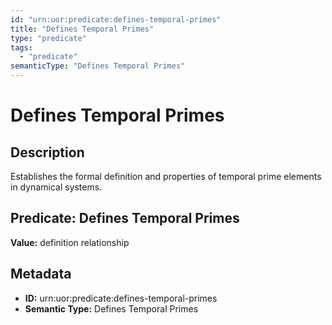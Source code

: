 ```yaml
---
id: "urn:uor:predicate:defines-temporal-primes"
title: "Defines Temporal Primes"
type: "predicate"
tags:
  - "predicate"
semanticType: "Defines Temporal Primes"
---
```


# Defines Temporal Primes

## Description

Establishes the formal definition and properties of temporal prime elements in dynamical systems.

## Predicate: Defines Temporal Primes

**Value:** definition relationship

## Metadata

- **ID:** urn:uor:predicate:defines-temporal-primes
- **Semantic Type:** Defines Temporal Primes
